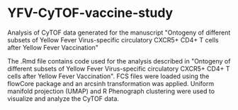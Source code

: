 # YFV-CyTOF-vaccine-study
Analysis of CyTOF data generated for the manuscript "Ontogeny of different subsets of Yellow Fever Virus-specific circulatory CXCR5+ CD4+ T cells after Yellow Fever Vaccination"

The .Rmd file contains code used for the analysis described in "Ontogeny of different subsets of Yellow Fever Virus-specific circulatory CXCR5+ CD4+ T cells after Yellow Fever Vaccination". FCS files were loaded using the flowCore package and an arcsinh transformation was applied. Uniform manifold projection (UMAP) and R Phenograph clustering were used to visualize and analyze the CyTOF data. 

